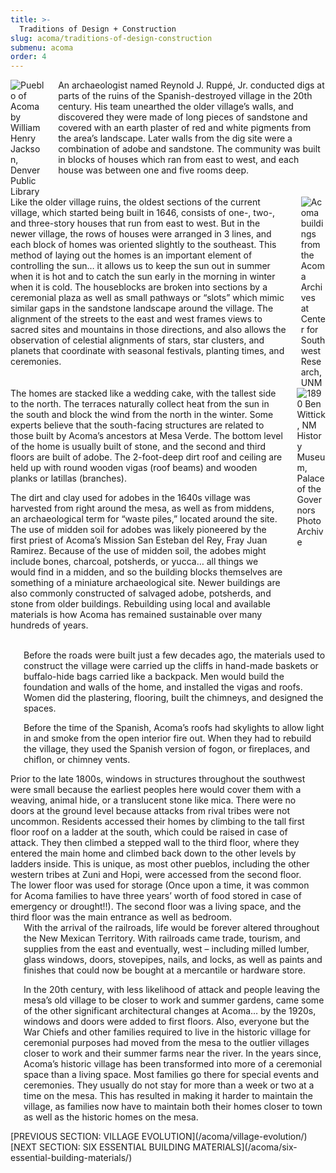 ```yaml
---
title: >-
  Traditions of Design + Construction
slug: acoma/traditions-of-design-construction
submenu: acoma
order: 4
---
```


<div class="columns columns-2">

<div class="column">
<img src="/images/acoma/Wm-Henry-Jackson-Pueblo_of_Acoma-Denver-Public-Library.jpg" alt="Pueblo of Acoma by William Henry Jackson, Denver Public Library" />
</div>

<div class="column">
An archaeologist named Reynold J. Ruppé, Jr. conducted digs at parts of the ruins of the Spanish-destroyed village in the 20th century. His team unearthed the older village’s walls, and discovered they were made of long pieces of sandstone and covered with an earth plaster of red and white pigments from the area’s landscape. Later walls from the dig site were a combination of adobe and sandstone. The community was built in blocks of houses which ran from east to west, and each house was between one and five rooms deep.
</div>

</div>

<div class="columns columns-2">

<div class="column">
Like the older village ruins, the oldest sections of the current village, which started being built in 1646, consists of one-, two-, and three-story houses that run from east to west. But in the newer village, the rows of houses were arranged in 3 lines, and each block of homes was oriented slightly to the southeast. This method of laying out the homes is an important element of controlling the sun… it allows us to keep the sun out in summer when it is hot and to catch the sun early in the morning in winter when it is cold. The houseblocks are broken into sections by a ceremonial plaza as well as small pathways or “slots” which mimic similar gaps in the sandstone landscape around the village. The alignment of the streets to the east and west frames views to sacred sites and mountains in those directions, and also allows the observation of celestial alignments of stars, star clusters, and planets that coordinate with seasonal festivals, planting times, and ceremonies.
</div>

<div class="column">
<img src="/images/acoma/Acoma-Archives-at-the-Center-for-Southwest-Research-UNM-3-Large.jpg" alt="Acoma buildings from the Acoma Archives at Center for Southwest Research, UNM" />
</div>

</div>

<div class="columns columns-2">

<div class="column">
The homes are stacked like a wedding cake, with the tallest side to the north. The terraces naturally collect heat from the sun in the south and block the wind from the north in the winter. Some experts believe that the south-facing structures are related to those built by Acoma’s ancestors at Mesa Verde. The bottom level of the home is usually built of stone, and the second and third floors are built of adobe. The 2-foot-deep dirt roof and ceiling are held up with round wooden vigas (roof beams) and wooden planks or latillas (branches).

The dirt and clay used for adobes in the 1640s village was harvested from right around the mesa, as well as from middens, an archaeological term for “waste piles,” located around the site. The use of midden soil for adobes was likely pioneered by the first priest of Acoma’s Mission San Esteban del Rey, Fray Juan Ramirez. Because of the use of midden soil, the adobes might include bones, charcoal, potsherds, or yucca… all things we would find in a midden, and so the building blocks themselves are something of a miniature archaeological site. Newer buildings are also commonly constructed of salvaged adobe, potsherds, and stone from older buildings. Rebuilding using local and available materials is how Acoma has remained sustainable over many hundreds of years.
</div>

<div class="column">
<img src="/images/acoma/1890-Ben-Wittick-NM-HIstory-Museum-Palace-of-the-Governor_s-Photo-Archives-Large.jpg" alt="1890 Ben Wittick, NM History Museum, Palace of the Governors Photo Archive" />
</div>

</div>

<div class="image-grid image-grid-wrap">
<!-- These were a Slider; do >768 4 across, <768 2 across -->
<img src="/images/acoma/6e-Pottery_14.jpg" alt="" />
<img src="/images/acoma/village-01.jpg" alt="" />
<img src="/images/acoma/6e-Pottery_28b.jpg" alt="" />
<img src="/images/acoma/historic-american-building-survey-library-of-congress-3.jpg" alt="" />
</div>

<div class="columns columns-2">

<div class="column">
<img src="/images/acoma/3b17320r.jpg" alt="" />
</div>

<div class="column">
Before the roads were built just a few decades ago, the materials used to construct the village were carried up the cliffs in hand-made baskets or buffalo-hide bags carried like a backpack. Men would build the foundation and walls of the home, and installed the vigas and roofs. Women did the plastering, flooring, built the chimneys, and designed the spaces.

Before the time of the Spanish, Acoma’s roofs had skylights to allow light in and smoke from the open interior fire out. When they had to rebuild the village, they used the Spanish version of fogon, or fireplaces, and chiflon, or chimney vents.
</div>

</div>

<div class="columns columns-2">

<div class="column">
Prior to the late 1800s, windows in structures throughout the southwest were small because the earliest peoples here would cover them with a weaving, animal hide, or a translucent stone like mica. There were no doors at the ground level because attacks from rival tribes were not uncommon. Residents accessed their homes by climbing to the tall first floor roof on a ladder at the south, which could be raised in case of attack. They then climbed a stepped wall to the third floor, where they entered the main home and climbed back down to the other levels by ladders inside. This is unique, as most other pueblos, including the other western tribes at Zuni and Hopi, were accessed from the second floor. The lower floor was used for storage (Once upon a time, it was common for Acoma families to have three years’ worth of food stored in case of emergency or drought!!). The second floor was a living space, and the third floor was the main entrance as well as bedroom.
</div>

<div class="column">
<img src="/images/acoma/historic-american-building-survey-library-of-congress-11.jpg" alt="" />
</div>

</div>

<div class="columns columns-2">

<div class="column">
<img src="/images/acoma/Acoma-110-Large.jpg" alt="" />
</div>

<div class="column">
With the arrival of the railroads, life would be forever altered throughout the New Mexican Territory. With railroads came trade, tourism, and supplies from the east and eventually, west – including milled lumber, glass windows, doors, stovepipes, nails, and locks, as well as paints and finishes that could now be bought at a mercantile or hardware store.

In the 20th century, with less likelihood of attack and people leaving the mesa’s old village to be closer to work and summer gardens, came some of the other significant architectural changes at Acoma… by the 1920s, windows and doors were added to first floors. Also, everyone but the War Chiefs and other families required to live in the historic village for ceremonial purposes had moved from the mesa to the outlier villages closer to work and their summer farms near the river. In the years since, Acoma’s historic village has been transformed into more of a ceremonial space than a living space. Most families go there for special events and ceremonies. They usually do not stay for more than a week or two at a time on the mesa. This has resulted in making it harder to maintain the village, as families now have to maintain both their homes closer to town as well as the historic homes on the mesa.
</div>

</div>

<div class="pagination">
[PREVIOUS SECTION: VILLAGE EVOLUTION](/acoma/village-evolution/)
[NEXT SECTION: SIX ESSENTIAL BUILDING MATERIALS](/acoma/six-essential-building-materials/)
</div>
